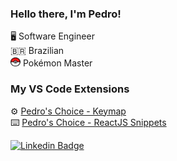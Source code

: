 ### Hello there, I'm Pedro!

🖥️ Software Engineer <br>
🇧🇷 Brazilian <br>
<img align="" src="./github/pokeball.png" width="16" height="16">
Pokémon Master <br>


### My VS Code Extensions

⚙️ [Pedro's Choice - Keymap ](https://marketplace.visualstudio.com/items?itemName=pedroschoice.pedros-choice-vscode-keybindings) <br>
⌨️ [Pedro's Choice - ReactJS Snippets  ](https://marketplace.visualstudio.com/items?itemName=pedroschoice.pedros-choice-vscode-reactjs-snippets) <br>



[![Linkedin Badge](https://img.shields.io/badge/-LinkedIn-blue?style=flat-square&logo=Linkedin&logoColor=white&link=https://www.linkedin.com/in/pedrozocatelli/)](https://www.linkedin.com/in/pedrozocatelli/)
